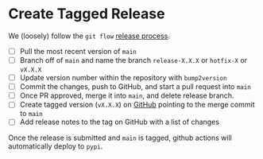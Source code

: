 # Create Tagged Release

We (loosely) follow the `git flow` [release process](https://www.atlassian.com/git/tutorials/comparing-workflows/gitflow-workflow).

- [ ] Pull the most recent version of `main`
- [ ] Branch off of `main` and name the branch `release-X.X.X` or `hotfix-X` or `vX.X.X`
- [ ] Update version number within the repository with `bump2version`
- [ ] Commit the changes, push to GitHub, and start a pull request into `main`
- [ ] Once PR approved, merge it into `main`, and delete release branch.
- [ ] Create tagged version (`vX.X.X`) on [GitHub](https://github.com/lbl-anp/becquerel/releases/new) pointing to the merge commit to `main`
- [ ] Add release notes to the tag on GitHub with a list of changes

Once the release is submitted and `main` is tagged, github actions will automatically deploy to `pypi`.
